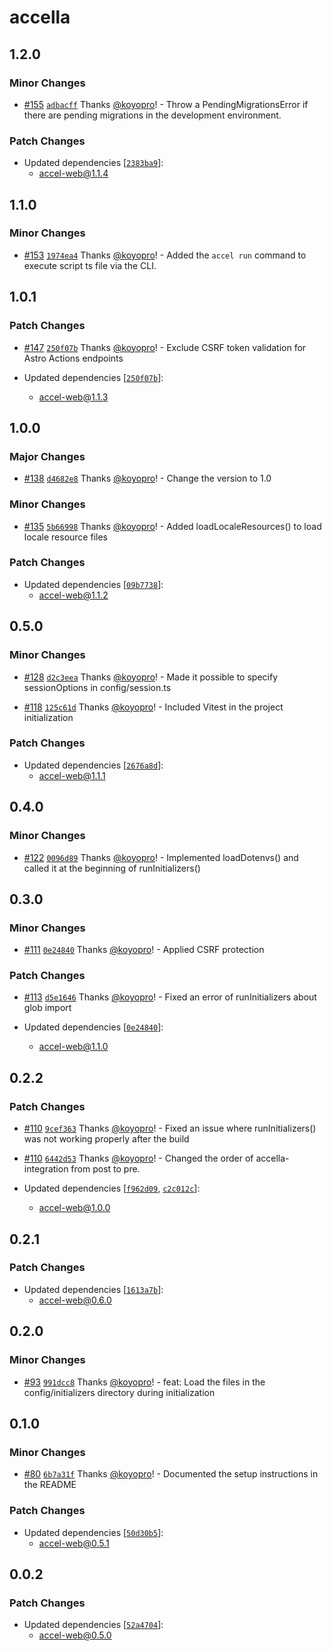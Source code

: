 # accella

## 1.2.0

### Minor Changes

- [#155](https://github.com/koyopro/accella/pull/155) [`adbacff`](https://github.com/koyopro/accella/commit/adbacffc383d27cab96e01ffb2dc1d9d367e5ad0) Thanks [@koyopro](https://github.com/koyopro)! - Throw a PendingMigrationsError if there are pending migrations in the development environment.

### Patch Changes

- Updated dependencies [[`2383ba9`](https://github.com/koyopro/accella/commit/2383ba94a12085ad7b34121812bf9611e74b2768)]:
  - accel-web@1.1.4

## 1.1.0

### Minor Changes

- [#153](https://github.com/koyopro/accella/pull/153) [`1974ea4`](https://github.com/koyopro/accella/commit/1974ea482d8db9a6e3b55f4a1d97d69bea25023c) Thanks [@koyopro](https://github.com/koyopro)! - Added the `accel run` command to execute script ts file via the CLI.

## 1.0.1

### Patch Changes

- [#147](https://github.com/koyopro/accella/pull/147) [`250f07b`](https://github.com/koyopro/accella/commit/250f07bd5a04408c06a3c7f5bda5a39c91600cd5) Thanks [@koyopro](https://github.com/koyopro)! - Exclude CSRF token validation for Astro Actions endpoints

- Updated dependencies [[`250f07b`](https://github.com/koyopro/accella/commit/250f07bd5a04408c06a3c7f5bda5a39c91600cd5)]:
  - accel-web@1.1.3

## 1.0.0

### Major Changes

- [#138](https://github.com/koyopro/accella/pull/138) [`d4682e8`](https://github.com/koyopro/accella/commit/d4682e8d6dec61dce18292311d5ab44d967966ee) Thanks [@koyopro](https://github.com/koyopro)! - Change the version to 1.0

### Minor Changes

- [#135](https://github.com/koyopro/accella/pull/135) [`5b66998`](https://github.com/koyopro/accella/commit/5b66998b4d933897d761f69744a5f87369fe28ef) Thanks [@koyopro](https://github.com/koyopro)! - Added loadLocaleResources() to load locale resource files

### Patch Changes

- Updated dependencies [[`09b7738`](https://github.com/koyopro/accella/commit/09b7738b64f3b53e6980d6bac09cb7821acf774d)]:
  - accel-web@1.1.2

## 0.5.0

### Minor Changes

- [#128](https://github.com/koyopro/accella/pull/128) [`d2c3eea`](https://github.com/koyopro/accella/commit/d2c3eead5e82a42e1f77417b45be3efa97306ff8) Thanks [@koyopro](https://github.com/koyopro)! - Made it possible to specify sessionOptions in config/session.ts

- [#118](https://github.com/koyopro/accella/pull/118) [`125c61d`](https://github.com/koyopro/accella/commit/125c61d04607cc1ca3edde377d4175b6255378ba) Thanks [@koyopro](https://github.com/koyopro)! - Included Vitest in the project initialization

### Patch Changes

- Updated dependencies [[`2676a8d`](https://github.com/koyopro/accella/commit/2676a8d26b2b08a9ccb94110fb2a7ab3a2cc7cd5)]:
  - accel-web@1.1.1

## 0.4.0

### Minor Changes

- [#122](https://github.com/koyopro/accella/pull/122) [`0096d89`](https://github.com/koyopro/accella/commit/0096d89e69dfbde763f771d71f2e0ef4e09826b9) Thanks [@koyopro](https://github.com/koyopro)! - Implemented loadDotenvs() and called it at the beginning of runInitializers()

## 0.3.0

### Minor Changes

- [#111](https://github.com/koyopro/accella/pull/111) [`0e24840`](https://github.com/koyopro/accella/commit/0e24840ba5d9c56b32ffd759023c9a797b75aee3) Thanks [@koyopro](https://github.com/koyopro)! - Applied CSRF protection

### Patch Changes

- [#113](https://github.com/koyopro/accella/pull/113) [`d5e1646`](https://github.com/koyopro/accella/commit/d5e16463667fa050dcd6fb5e078ec539a2f777c6) Thanks [@koyopro](https://github.com/koyopro)! - Fixed an error of runInitializers about glob import

- Updated dependencies [[`0e24840`](https://github.com/koyopro/accella/commit/0e24840ba5d9c56b32ffd759023c9a797b75aee3)]:
  - accel-web@1.1.0

## 0.2.2

### Patch Changes

- [#110](https://github.com/koyopro/accella/pull/110) [`9cef363`](https://github.com/koyopro/accella/commit/9cef363ddc52efd1cb6c7a60ff722c3eaf443ae1) Thanks [@koyopro](https://github.com/koyopro)! - Fixed an issue where runInitializers() was not working properly after the build

- [#110](https://github.com/koyopro/accella/pull/110) [`6442d53`](https://github.com/koyopro/accella/commit/6442d533de0028c1720dd662d806c4fd94ecd15c) Thanks [@koyopro](https://github.com/koyopro)! - Changed the order of accella-integration from post to pre.

- Updated dependencies [[`f962d09`](https://github.com/koyopro/accella/commit/f962d09acf14a4547fda992938b4b2e517fdca96), [`c2c012c`](https://github.com/koyopro/accella/commit/c2c012c45d273fcb5953f6ee2ae4ad967946780e)]:
  - accel-web@1.0.0

## 0.2.1

### Patch Changes

- Updated dependencies [[`1613a7b`](https://github.com/koyopro/accella/commit/1613a7b467e90d8e1b685df0b9d7266103e23287)]:
  - accel-web@0.6.0

## 0.2.0

### Minor Changes

- [#93](https://github.com/koyopro/accella/pull/93) [`991dcc8`](https://github.com/koyopro/accella/commit/991dcc844a018286ef39c83402c3b9ba402b93a8) Thanks [@koyopro](https://github.com/koyopro)! - feat: Load the files in the config/initializers directory during initialization

## 0.1.0

### Minor Changes

- [#80](https://github.com/koyopro/accella/pull/80) [`6b7a31f`](https://github.com/koyopro/accella/commit/6b7a31f97660f71c6a8632db1c3923ec324e5184) Thanks [@koyopro](https://github.com/koyopro)! - Documented the setup instructions in the README

### Patch Changes

- Updated dependencies [[`50d30b5`](https://github.com/koyopro/accella/commit/50d30b5544977d77deaf49cab798a45fb11ddb8b)]:
  - accel-web@0.5.1

## 0.0.2

### Patch Changes

- Updated dependencies [[`52a4704`](https://github.com/koyopro/accella/commit/52a4704aadc7d7822fb21c9af72d09ecea72fd0a)]:
  - accel-web@0.5.0
